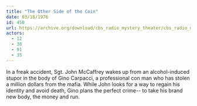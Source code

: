 ```yaml
---
title: "The Other Side of the Coin"
date: 03/18/1976
id: 450
url: https://archive.org/download/cbs_radio_mystery_theater/cbs_radio_mystery_theater-0401-0450.zip/cbs_radio_mystery_theater-0401-0450%2Fcbsrmt_0450_the_other_side_of_the_coin.mp3
actors:
  - 12
  - 38
  - 91
  - 35
---
```

In a freak accident, Sgt. John McCaffrey wakes up from an alcohol-induced stupor in the body of Gino Carpacci, a professional con man who has stolen a million dollars from the mafia. While John looks for a way to regain his identity and avoid death, Gino plans the perfect crime-- to take his brand new body, the money and run.